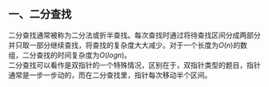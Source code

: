## 一、二分查找
二分查找通常被称为二分法或折半查找。每次查找时通过将待查找区间分成两部分并只取一部分继续查找，将查找的复杂度大大减少。对于一个长度为$O(n)$的数组，二分查找的时间复杂度为$O(log n)$。  
二分查找可以看作是双指针的一个特殊情况，区别在于，双指针类型的题目，指针通常是一步一步动的，而在二分查找里，指针每次移动半个区间。